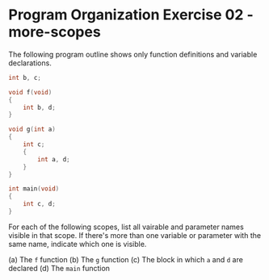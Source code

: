 # Program Organization Exercise 02 - more-scopes

The following program outline shows only function definitions and variable declarations.

```c
int b, c;

void f(void)
{
    int b, d;
}

void g(int a)
{
    int c;
    {
        int a, d;
    }
}

int main(void)
{
    int c, d;
}
```

For each of the following scopes, list all vairable and parameter names visible in that scope. If there's more than one variable or parameter with the same name, indicate which one is visible.

(a) The `f` function
(b) The `g` function
(c) The block in which `a` and `d` are declared
(d) The `main` function
